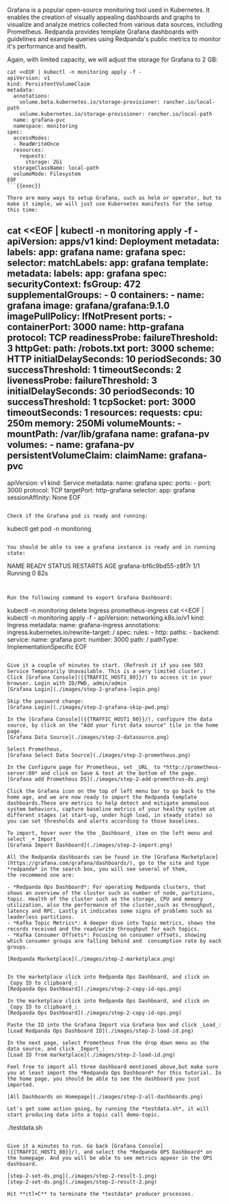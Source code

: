 Grafana is a popular open-source monitoring tool used in Kubernetes. It enables the creation of visually appealing dashboards and graphs to visualize and analyze metrics collected from various data sources, including Prometheus. Redpanda provides template Grafana dashboards with guidelines and example queries using Redpanda's public metrics to monitor it's performance and health.

Again, with limited capacity, we will adjust the storage for Grafana to 2 GB: 
```
cat <<EOF | kubectl -n monitoring apply -f -
apiVersion: v1
kind: PersistentVolumeClaim
metadata:
  annotations:
    volume.beta.kubernetes.io/storage-provisioner: rancher.io/local-path
    volume.kubernetes.io/storage-provisioner: rancher.io/local-path
  name: grafana-pvc
  namespace: monitoring
spec:
  accessModes:
  - ReadWriteOnce
  resources:
    requests:
      storage: 2Gi
  storageClassName: local-path
  volumeMode: Filesystem
EOF
```{{exec}}

There are many ways to setup Grafana, such as helm or operator, but to make it simple, we will just use Kubernetes manifests for the setup this time:
```
cat <<EOF | kubectl -n monitoring apply -f -
apiVersion: apps/v1
kind: Deployment
metadata:
  labels:
    app: grafana
  name: grafana
spec:
  selector:
    matchLabels:
      app: grafana
  template:
    metadata:
      labels:
        app: grafana
    spec:
      securityContext:
        fsGroup: 472
        supplementalGroups:
          - 0
      containers:
        - name: grafana
          image: grafana/grafana:9.1.0
          imagePullPolicy: IfNotPresent
          ports:
            - containerPort: 3000
              name: http-grafana
              protocol: TCP
          readinessProbe:
            failureThreshold: 3
            httpGet:
              path: /robots.txt
              port: 3000
              scheme: HTTP
            initialDelaySeconds: 10
            periodSeconds: 30
            successThreshold: 1
            timeoutSeconds: 2
          livenessProbe:
            failureThreshold: 3
            initialDelaySeconds: 30
            periodSeconds: 10
            successThreshold: 1
            tcpSocket:
              port: 3000
            timeoutSeconds: 1
          resources:
            requests:
              cpu: 250m
              memory: 250Mi
          volumeMounts:
            - mountPath: /var/lib/grafana
              name: grafana-pv
      volumes:
        - name: grafana-pv
          persistentVolumeClaim:
            claimName: grafana-pvc
---
apiVersion: v1
kind: Service
metadata:
  name: grafana
spec:
  ports:
    - port: 3000
      protocol: TCP
      targetPort: http-grafana
  selector:
    app: grafana
  sessionAffinity: None
EOF
```{{exec}}

Check if the Grafana pod is ready and running:
```
kubectl get pod -n monitoring
```{{exec}}

You should be able to see a grafana instance is ready and in running state:
```
NAME                                                 READY   STATUS    RESTARTS   AGE
grafana-bf6c9bd55-z8f7r                              1/1     Running   0          82s
```


Run the following command to export Grafana Dashboard:
```
kubectl -n monitoring delete Ingress prometheus-ingress
cat <<EOF | kubectl -n monitoring apply -f -
apiVersion: networking.k8s.io/v1
kind: Ingress
metadata:
  name: grafana-ingress
  annotations:
    ingress.kubernetes.io/rewrite-target: /
spec:
    rules:
    - http:
        paths:
        - backend:
            service:
              name: grafana
              port:
                number: 3000
          path: /
          pathType: ImplementationSpecific
EOF
```{{exec}}

Give it a couple of minutes to start. (Refresh it if you see 503 Service Temporarily Unavailable. This is a very limited cluster.) Click [Grafana Console]({{TRAFFIC_HOST1_80}}/) to access it in your browser. Login with ID/PWD, admin/admin
[Grafana Login](./images/step-2-grafana-login.png)

Skip the password change:
[Grafana Login](./images/step-2-grafana-skip-pwd.png)

In the [Grafana Console]({{TRAFFIC_HOST1_80}}/), configure the data source, by click on the "Add your first data source" tile in the home page.
[Grafana Data Source](./images/step-2-datasource.png)

Select Prometheus, 
[Grafana Select Data Source](./images/step-2-prometheus.png)

In the Configure page for Prometheus, set _URL_ to *http://prometheus-server:80* and click on Save & test at the bottom of the page.
[Grafana add Prometheus DS](./images/step-2-add-promethrus-ds.png)

Click the Grafana icon on the top of left menu bar to go back to the home age, and we are now ready to import the Redpanda template dashboards.These are metrics to help detect and mitigate anomalous system behaviors, capture baseline metrics of your healthy system at different stages (at start-up, under high load, in steady state) so you can set thresholds and alerts according to those baselines.

To import, hover over the the _Dashboard_ item on the left menu and select _+ Import_
[Grafana Import Dashboard](./images/step-2-import.png)

All the Redpanda dashboards can be found in the [Grafana Marketplace](https://grafana.com/grafana/dashboards/), go to the site and type *redpanda* in the search box, you will see several of them, 
the recommend one are: 

- *Redpanda Ops Dashboard*: For operating Redpanda clusters, that shows an overview of the cluster such as number of node, partitions, topic. Health of the cluster such as the storage, CPU and memory utilization, also the performance of the cluster,such as throughput, latency and RPC. Lastly it indicates some signs of problems such as leaderless partitions.
- *Kafka Topic Metrics*: A deeper dive into Topic metrics, shows the records received and the read/write throughput for each topics. 
- *Kafka Consumer Offsets*: Focusing on consumer offsets, showing which consumer groups are falling behind and  consumption rate by each groups.

[Redpanda Marketplace](./images/step-2-marketplace.png)


In the marketplace click into Redpanda Ops Dashboard, and click on _Copy ID to clipboard_:
[Redpanda Ops Dashboard](./images/step-2-copy-id-ops.png)

In the marketplace click into Redpanda Ops Dashboard, and click on _Copy ID to clipboard_:
[Redpanda Ops Dashboard](./images/step-2-copy-id-ops.png)

Paste the ID into the Grafana Import via Grafana box and click _Load_:
[Load Redpanda Ops Dashboard ID](./images/step-2-load-id.png)

In the next page, select Prometheus from the drop down menu as the data source, and click _Import_:
[Load ID from marketplace](./images/step-2-load-id.png)

Feel free to import all three dashboard mentioned above,but make sure you at least import the *Redpanda Ops Dashboard* for this tutorial. In the home page, you should be able to see the dashboard you just imported.

[All Dashboards on Homepage](./images/step-2-all-dashboards.png)

Let's get some action going, by running the *testdata.sh*, it will start producing data into a topic call demo-topic. 

```
./testdata.sh
```{{exec}}

Give it a minutes to run. Go back [Grafana Console]({{TRAFFIC_HOST1_80}}/), and select the *Redpanda OPS Dashboard* on the homepage. And you will be able to see metrics appear in the OPS dashboard. 

[step-2-set-ds.png](./images/step-2-result-1.png)
[step-2-set-ds.png](./images/step-2-result-2.png)

Hit **ctl+C** to terminate the *testdata* producer processes. 